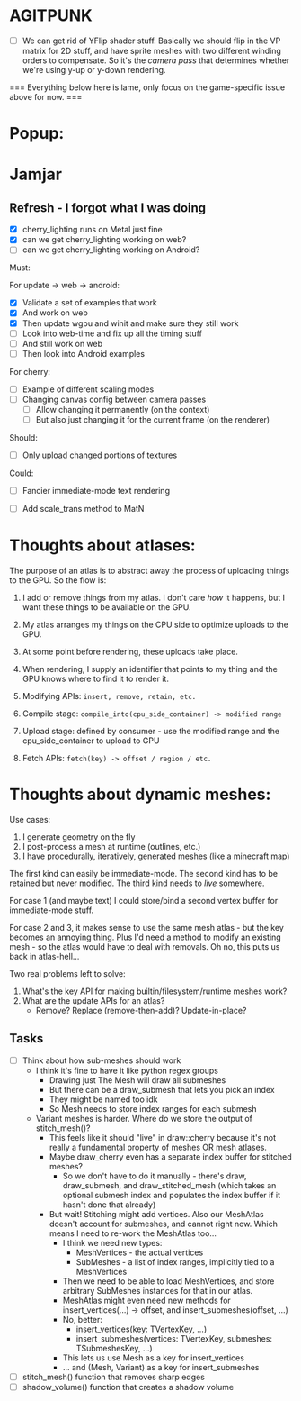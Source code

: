 # AGITPUNK

- [ ] We can get rid of YFlip shader stuff. Basically we should flip in the VP matrix for 2D stuff, and have sprite meshes with two different winding orders to compensate. So it's the _camera pass_ that determines whether we're using y-up or y-down rendering.

=== Everything below here is lame, only focus on the game-specific issue above for now. ===

# Popup:

# Jamjar

## Refresh - I forgot what I was doing

- [x] cherry_lighting runs on Metal just fine
- [x] can we get cherry_lighting working on web?
- [ ] can we get cherry_lighting working on Android?

Must:

For update -> web -> android:
- [x] Validate a set of examples that work
- [x] And work on web
- [x] Then update wgpu and winit and make sure they still work
- [ ] Look into web-time and fix up all the timing stuff
- [ ] And still work on web
- [ ] Then look into Android examples

For cherry:
- [ ] Example of different scaling modes
- [ ] Changing canvas config between camera passes
    - [ ] Allow changing it permanently (on the context)
    - [ ] But also just changing it for the current frame (on the renderer)

Should:
- [ ] Only upload changed portions of textures

Could:
- [ ] Fancier immediate-mode text rendering
- [ ] Add scale_trans method to MatN


# Thoughts about atlases:

The purpose of an atlas is to abstract away the process of uploading things to the GPU. So the flow is:

1. I add or remove things from my atlas. I don't care _how_ it happens, but I want these things to be available on the GPU.
2. My atlas arranges my things on the CPU side to optimize uploads to the GPU.
3. At some point before rendering, these uploads take place.
4. When rendering, I supply an identifier that points to my thing and the GPU knows where to find it to render it.

1. Modifying APIs: `insert, remove, retain, etc.`
2. Compile stage: `compile_into(cpu_side_container) -> modified range`
3. Upload stage: defined by consumer - use the modified range and the cpu_side_container to upload to GPU
4. Fetch APIs: `fetch(key) -> offset / region / etc.`

# Thoughts about dynamic meshes:

Use cases:

1.  I generate geometry on the fly
2.  I post-process a mesh at runtime (outlines, etc.)
3.  I have procedurally, iteratively, generated meshes (like a minecraft map)

The first kind can easily be immediate-mode.
The second kind has to be retained but never modified.
The third kind needs to _live_ somewhere.

For case 1 (and maybe text) I could store/bind a second vertex buffer for immediate-mode stuff.

For case 2 and 3, it makes sense to use the same mesh atlas - but the key becomes an annoying thing. Plus I'd need a method to modify an existing mesh - so the atlas would have to deal with removals. Oh no, this puts us back in atlas-hell...

Two real problems left to solve:

1.  What's the key API for making builtin/filesystem/runtime meshes work?
2.  What are the update APIs for an atlas?
    - Remove? Replace (remove-then-add)? Update-in-place?

## Tasks

- [ ] Think about how sub-meshes should work
    - I think it's fine to have it like python regex groups
        - Drawing just The Mesh will draw all submeshes
        - But there can be a draw_submesh that lets you pick an index
        - They might be named too idk
        - So Mesh needs to store index ranges for each submesh
    - Variant meshes is harder. Where do we store the output of stitch_mesh()?
        - This feels like it should "live" in draw::cherry because it's not really a fundamental property of meshes OR mesh atlases.
        - Maybe draw_cherry even has a separate index buffer for stitched meshes?
            - So we don't have to do it manually - there's draw, draw_submesh, and draw_stitched_mesh (which takes an optional submesh index and populates the index buffer if it hasn't done that already)
        - But wait! Stitching might add vertices. Also our MeshAtlas doesn't account for submeshes, and cannot right now. Which means I need to re-work the MeshAtlas too...
            - I think we need new types:
                - MeshVertices - the actual vertices
                - SubMeshes - a list of index ranges, implicitly tied to a MeshVertices
            - Then we need to be able to load MeshVertices, and store arbitrary SubMeshes instances for that in our atlas.
            - MeshAtlas might even need new methods for insert_vertices(...) -> offset, and insert_submeshes(offset, ...)
            - No, better:
                - insert_vertices(key: TVertexKey, ...)
                - insert_submeshes(vertices: TVertexKey, submeshes: TSubmeshesKey, ...)
            - This lets us use Mesh as a key for insert_vertices
            - ... and (Mesh, Variant) as a key for insert_submeshes
- [ ] stitch_mesh() function that removes sharp edges
- [ ] shadow_volume() function that creates a shadow volume
